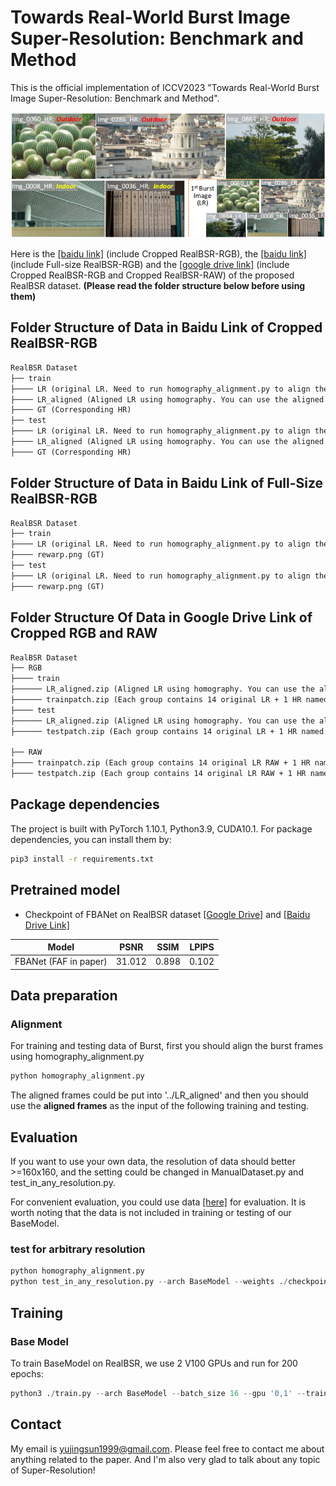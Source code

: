 # Towards Real-World Burst Image Super-Resolution: Benchmark and Method 
This is the official implementation of ICCV2023 "Towards Real-World Burst Image Super-Resolution: Benchmark and Method".

![Details](figs/realbsr_eg.png)

Here is the [[baidu link]](https://pan.baidu.com/s/1xVsCXPDK8bLTHZJNr_ygWQ?pwd=1m2e) (include Cropped RealBSR-RGB), the [[baidu link]](https://pan.baidu.com/s/1ak1pWL8vnym6txisxksgdg?pwd=mr3m) (include Full-size RealBSR-RGB) and the [[google drive link]](https://drive.google.com/drive/folders/1d4FOmRs0cKxWLPCsH-x7apVfsRJMKSJ4?usp=sharing) (include Cropped RealBSR-RGB and Cropped RealBSR-RAW) of the proposed RealBSR dataset. **(Please read the folder structure below before using them)**

## Folder Structure of Data in Baidu Link of Cropped RealBSR-RGB

```txt
RealBSR Dataset
├── train
├──── LR (original LR. Need to run homography_alignment.py to align them.)
├──── LR_aligned (Aligned LR using homography. You can use the aligned data directly as inputs of network)
├──── GT (Corresponding HR)
├── test
├──── LR (original LR. Need to run homography_alignment.py to align them.)
├──── LR_aligned (Aligned LR using homography. You can use the aligned data directly as inputs of network)
├──── GT (Corresponding HR)
```

## Folder Structure of Data in Baidu Link of Full-Size RealBSR-RGB

```txt
RealBSR Dataset
├── train
├──── LR (original LR. Need to run homography_alignment.py to align them.)
├──── rewarp.png (GT)
├── test
├──── LR (original LR. Need to run homography_alignment.py to align them.)
├──── rewarp.png (GT)
```

## Folder Structure Of Data in Google Drive Link of Cropped RGB and RAW
```txt
RealBSR Dataset
├── RGB
├──── train
├────── LR_aligned.zip (Aligned LR using homography. You can use the aligned data directly as inputs)
├────── trainpatch.zip (Each group contains 14 original LR + 1 HR named xxxrewarp.png. If you want to use the LR data here, you need to run homography_alignment.py before regarding them as inputs of our network)
├──── test
├────── LR_aligned.zip (Aligned LR using homography. You can use the aligned data directly as inputs)
├────── testpatch.zip (Each group contains 14 original LR + 1 HR named xxxrewarp.png. If you want to use the LR data here, you need to run homography_alignment.py before regarding them as inputs of our network)

├── RAW
├──── trainpatch.zip (Each group contains 14 original LR RAW + 1 HR named xxx_rgb.png + 1 pkl named xxx.pkl. The raw LR need to be aligned first by simply changing the homography_alignment for 4 channels. )
├──── testpatch.zip (Each group contains 14 original LR RAW + 1 HR named xxx_rgb.png + 1 pkl named xxx.pkl. The raw LR need to be aligned first by simply changing the homography_alignment for 4 channels. )

```

## Package dependencies
The project is built with PyTorch 1.10.1, Python3.9, CUDA10.1. For package dependencies, you can install them by:
```bash
pip3 install -r requirements.txt
```

## Pretrained model

- Checkpoint of FBANet on RealBSR dataset [[Google Drive]](https://drive.google.com/file/d/1Gc-xp_MAi6_rLTfEAT9N50ERgbfz3b4A/view?usp=drive_link) and [[Baidu Drive Link]](https://pan.baidu.com/s/1y0OSXD9ExMj4mQ8Sj0VpoA?pwd=f9ew)

|               Model                |  PSNR  | SSIM  | LPIPS |
|:----------------------------------:|:------:|:-----:|:-----:|
|       FBANet (FAF in paper)        | 31.012 | 0.898 | 0.102 |

## Data preparation 
### Alignment
For training and testing data of Burst, first you should align the burst frames using homography_alignment.py
```python
python homography_alignment.py
```
The aligned frames could be put into '../LR_aligned' and then you should use the **aligned frames** as the input of the following training and testing.


## Evaluation
If you want to use your own data, the resolution of data should better >=160x160, and the setting could be changed in ManualDataset.py and test_in_any_resolution.py.

For convenient evaluation, you could use data [[here]](https://drive.google.com/file/d/1I9WZCB8MGEc4MJe_WJXhx50AakbK15aL/view?usp=sharing) for evaluation.
It is worth noting that the data is not included in training or testing of our BaseModel.

### test for arbitrary resolution

```python
python homography_alignment.py
python test_in_any_resolution.py --arch BaseModel --weights ./checkpoints/FAF/model_best.pth --save_images
```


## Training
### Base Model
To train BaseModel on RealBSR, we use 2 V100 GPUs and run for 200 epochs:

```python
python3 ./train.py --arch BaseModel --batch_size 16 --gpu '0,1' --train_ps 160 --env 64_0523_MotionMFSR_FAF --embed_dim 64 --warmup
```

## Contact
My email is yujingsun1999@gmail.com. Please feel free to contact me about anything related to the paper. And I'm also very glad to talk about any topic of Super-Resolution!


